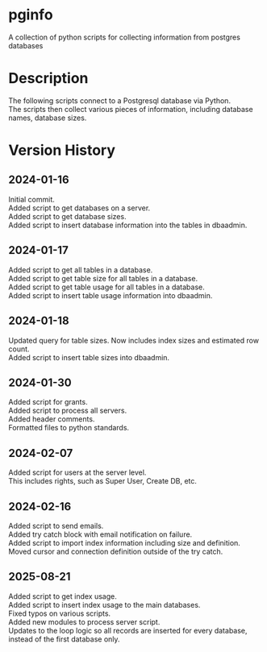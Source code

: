 # pginfo
A collection of python scripts for collecting information from postgres databases  

# Description
The following scripts connect to a Postgresql database via Python.  
The scripts then collect various pieces of information, including database names, database sizes.  

# Version History
## 2024-01-16
Initial commit.  
Added script to get databases on a server.  
Added script to get database sizes.  
Added script to insert database information into the tables in dbaadmin.  

## 2024-01-17
Added script to get all tables in a database.  
Added script to get table size for all tables in a database.  
Added script to get table usage for all tables in a database.  
Added script to insert table usage information into dbaadmin.  

## 2024-01-18 
Updated query for table sizes. Now includes index sizes and estimated row count.  
Added script to insert table sizes into dbaadmin.  

## 2024-01-30
Added script for grants.  
Added script to process all servers.  
Added header comments.  
Formatted files to python standards.  

## 2024-02-07
Added script for users at the server level.  
This includes rights, such as Super User, Create DB, etc.  

## 2024-02-16
Added script to send emails.  
Added try catch block with email notification on failure.  
Added script to import index information including size and definition.  
Moved cursor and connection definition outside of the try catch.  

## 2025-08-21
Added script to get index usage.  
Added script to insert index usage to the main databases.  
Fixed typos on various scripts.  
Added new modules to process server script.  
Updates to the loop logic so all records are inserted for every database, instead of the first database only.  